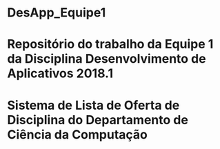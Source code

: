 # DesApp_Equipe1
# Repositório do trabalho da Equipe 1 da Disciplina Desenvolvimento de Aplicativos 2018.1
# Sistema de Lista de Oferta de Disciplina do Departamento de Ciência da Computação
